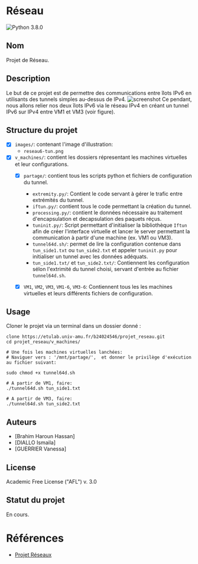 # Réseau
![Python 3.8.0](https://img.shields.io/badge/Python-3.8.0-yellow?style=plastic)
<!-- ```
cd existing_repo
git remote add origin https://etulab.univ-amu.fr/master-1/complexite.git
git branch -M main
git push -uf origin main
``` -->

## Nom
Projet de Réseau.

## Description
Le but de ce projet est de permettre des communications entre îlots IPv6 en utilisants des tunnels simples au-dessus de IPv4.
![screenshot](images/reseau6-tun.png)
Ce pendant, nous allons relier nos deux îlots IPv6 via le réseau IPv4 en créant un tunnel IPv6 sur IPv4 entre VM1 et VM3 (voir figure).

## Structure du projet

- [x] `images/`: contenant l'image d'illustration:
    - `reseau6-tun.png` 
- [x] `v_machines/`: contient les dossiers répresentant les machines virtuelles et leur configurations. 
    - [x] `partage/`: contient tous les scripts python et fichiers de configuration du tunnel.
        - `extremity.py/`: Contient le code servant à gérer le trafic entre extrémités du tunnel.
        - `iftun.py/`: contient tous le code permettant la création du tunnel.
        - `processing.py/`: contient le données nécessaire au traitement d'encapsulation et decapsulation des paquets réçus.
        - `tuninit.py/`: Script permettant d'initialiser la bibliothèque `Iftun` afin de créer l'interface virtuelle et lancer le server permettant la communication à partir d'une machine (ex. VM1 ou VM3).
        - `tunnel64d.sh/`: permet de lire la configuration contenue dans `tun_side1.txt` ou `tun_side2.txt` et appeler `tuninit.py` pour initialiser un tunnel avec les données adéquats.
        - `tun_side1.txt/` et `tun_side2.txt/`: Contiennent les configuration sélon l'extrimité du tunnel choisi, servant d'entrée au fichier `tunnel64d.sh`.
    - [x] `VM1`, `VM2`, `VM3`, `VM1-6`, `VM3-6`: Contiennent tous les les machines virtuelles et leurs différents fichiers de configuration.


## Usage
Cloner le projet via un terminal dans un dossier donné :
```
clone https://etulab.univ-amu.fr/b24024546/projet_reseau.git
cd projet_reseau/v_machines/

# Une fois les machines virtuelles lanchées:
# Naviguer vers : '/mnt/partage/',  et donner le privilège d'exécution au fichier suivant:

sudo chmod +x tunnel64d.sh

# A partir de VM1, faire:
./tunnel64d.sh tun_side1.txt

# A partir de VM3, faire:
./tunnel64d.sh tun_side2.txt

```

## Auteurs 
- [Brahim Haroun Hassan]
- [DIALLO Ismaila]
- [GUERRIER Vanessa]


## License
Academic Free License ("AFL") v. 3.0

## Statut du projet
En cours.

# Références

- [Projet Réseaux](https://pageperso.lis-lab.fr/emmanuel.godard/enseignement/tps-reseaux/projet/)